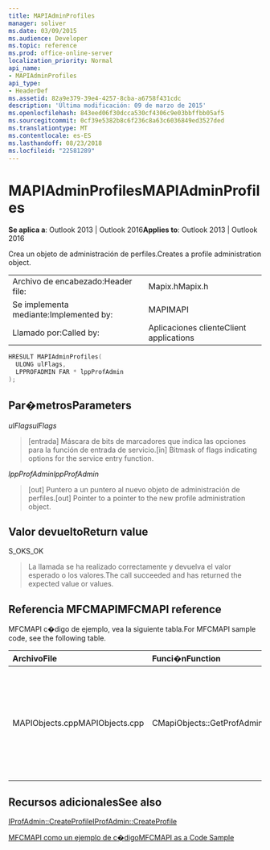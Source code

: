 ```yaml
---
title: MAPIAdminProfiles
manager: soliver
ms.date: 03/09/2015
ms.audience: Developer
ms.topic: reference
ms.prod: office-online-server
localization_priority: Normal
api_name:
- MAPIAdminProfiles
api_type:
- HeaderDef
ms.assetid: 82a9e379-39e4-4257-8cba-a6758f431cdc
description: 'Última modificación: 09 de marzo de 2015'
ms.openlocfilehash: 843eed06f30dcca530cf4306c9e03bbffbb05af5
ms.sourcegitcommit: 0cf39e5382b8c6f236c8a63c6036849ed3527ded
ms.translationtype: MT
ms.contentlocale: es-ES
ms.lasthandoff: 08/23/2018
ms.locfileid: "22581289"
---
```

# <a name="mapiadminprofiles"></a><span data-ttu-id="94e75-103">MAPIAdminProfiles</span><span class="sxs-lookup"><span data-stu-id="94e75-103">MAPIAdminProfiles</span></span>

  
  
<span data-ttu-id="94e75-104">**Se aplica a**: Outlook 2013 | Outlook 2016</span><span class="sxs-lookup"><span data-stu-id="94e75-104">**Applies to**: Outlook 2013 | Outlook 2016</span></span> 
  
<span data-ttu-id="94e75-105">Crea un objeto de administración de perfiles.</span><span class="sxs-lookup"><span data-stu-id="94e75-105">Creates a profile administration object.</span></span> 
  
|||
|:-----|:-----|
|<span data-ttu-id="94e75-106">Archivo de encabezado:</span><span class="sxs-lookup"><span data-stu-id="94e75-106">Header file:</span></span>  <br/> |<span data-ttu-id="94e75-107">Mapix.h</span><span class="sxs-lookup"><span data-stu-id="94e75-107">Mapix.h</span></span>  <br/> |
|<span data-ttu-id="94e75-108">Se implementa mediante:</span><span class="sxs-lookup"><span data-stu-id="94e75-108">Implemented by:</span></span>  <br/> |<span data-ttu-id="94e75-109">MAPI</span><span class="sxs-lookup"><span data-stu-id="94e75-109">MAPI</span></span>  <br/> |
|<span data-ttu-id="94e75-110">Llamado por:</span><span class="sxs-lookup"><span data-stu-id="94e75-110">Called by:</span></span>  <br/> |<span data-ttu-id="94e75-111">Aplicaciones cliente</span><span class="sxs-lookup"><span data-stu-id="94e75-111">Client applications</span></span>  <br/> |
   
```cpp
HRESULT MAPIAdminProfiles(
  ULONG ulFlags,
  LPPROFADMIN FAR * lppProfAdmin
);
```

## <a name="parameters"></a><span data-ttu-id="94e75-112">Par�metros</span><span class="sxs-lookup"><span data-stu-id="94e75-112">Parameters</span></span>

 <span data-ttu-id="94e75-113">_ulFlags_</span><span class="sxs-lookup"><span data-stu-id="94e75-113">_ulFlags_</span></span>
  
> <span data-ttu-id="94e75-114">[entrada] Máscara de bits de marcadores que indica las opciones para la función de entrada de servicio.</span><span class="sxs-lookup"><span data-stu-id="94e75-114">[in] Bitmask of flags indicating options for the service entry function.</span></span> 
    
 <span data-ttu-id="94e75-115">_lppProfAdmin_</span><span class="sxs-lookup"><span data-stu-id="94e75-115">_lppProfAdmin_</span></span>
  
> <span data-ttu-id="94e75-116">[out] Puntero a un puntero al nuevo objeto de administración de perfiles.</span><span class="sxs-lookup"><span data-stu-id="94e75-116">[out] Pointer to a pointer to the new profile administration object.</span></span>
    
## <a name="return-value"></a><span data-ttu-id="94e75-117">Valor devuelto</span><span class="sxs-lookup"><span data-stu-id="94e75-117">Return value</span></span>

<span data-ttu-id="94e75-118">S_OK</span><span class="sxs-lookup"><span data-stu-id="94e75-118">S_OK</span></span> 
  
> <span data-ttu-id="94e75-119">La llamada se ha realizado correctamente y devuelva el valor esperado o los valores.</span><span class="sxs-lookup"><span data-stu-id="94e75-119">The call succeeded and has returned the expected value or values.</span></span>
    
## <a name="mfcmapi-reference"></a><span data-ttu-id="94e75-120">Referencia MFCMAPI</span><span class="sxs-lookup"><span data-stu-id="94e75-120">MFCMAPI reference</span></span>

<span data-ttu-id="94e75-121">MFCMAPI c�digo de ejemplo, vea la siguiente tabla.</span><span class="sxs-lookup"><span data-stu-id="94e75-121">For MFCMAPI sample code, see the following table.</span></span>
  
|<span data-ttu-id="94e75-122">**Archivo**</span><span class="sxs-lookup"><span data-stu-id="94e75-122">**File**</span></span>|<span data-ttu-id="94e75-123">**Funci�n**</span><span class="sxs-lookup"><span data-stu-id="94e75-123">**Function**</span></span>|<span data-ttu-id="94e75-124">**Comentario**</span><span class="sxs-lookup"><span data-stu-id="94e75-124">**Comment**</span></span>|
|:-----|:-----|:-----|
|<span data-ttu-id="94e75-125">MAPIObjects.cpp</span><span class="sxs-lookup"><span data-stu-id="94e75-125">MAPIObjects.cpp</span></span>  <br/> |<span data-ttu-id="94e75-126">CMapiObjects::GetProfAdmin</span><span class="sxs-lookup"><span data-stu-id="94e75-126">CMapiObjects::GetProfAdmin</span></span>  <br/> |<span data-ttu-id="94e75-127">MFCMAPI usa el método **MAPIAdminProfiles** para obtener el objeto de administración de perfiles.</span><span class="sxs-lookup"><span data-stu-id="94e75-127">MFCMAPI uses the **MAPIAdminProfiles** method to get the profile administration object.</span></span>  <br/> |
   
## <a name="see-also"></a><span data-ttu-id="94e75-128">Recursos adicionales</span><span class="sxs-lookup"><span data-stu-id="94e75-128">See also</span></span>



[<span data-ttu-id="94e75-129">IProfAdmin::CreateProfile</span><span class="sxs-lookup"><span data-stu-id="94e75-129">IProfAdmin::CreateProfile</span></span>](iprofadmin-createprofile.md)


[<span data-ttu-id="94e75-130">MFCMAPI como un ejemplo de c�digo</span><span class="sxs-lookup"><span data-stu-id="94e75-130">MFCMAPI as a Code Sample</span></span>](mfcmapi-as-a-code-sample.md)

